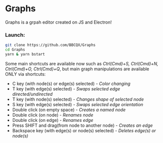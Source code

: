 # Graphs


Graphs is a grpah editor created on JS and Electron!
### Launch:
```sh
git clone https://github.com/BBCQX/Graphs
cd Graphs
yarn & yarn bstart
```
Some main shortcuts are available now such as *Ctrl(Cmd)+S, Ctrl(Cmd)+N, Ctrl(Cmd)+O, Ctrl(Cmd)+Q*, but main graph manipulations are available ONLY via shortcuts:
- C key (with node(s) or edge(s) selected) - *Color changing*
- T key (with edge(s) selected) - *Swaps selected edge directed/undirected*
- T key (with node(s) selected) - *Changes shape of selected node*
- S key (with edge(s) selected) - *Swaps selected edge orientation*
- Double click (on empty space) - *Creates a named node*
- Double click (on node) - *Renames node*
- Double click (on edge) - *Renames edge*
- Press SHIFT and drag(from node to another node) - *Creates an edge*
- Backspace key (with edge(s) or node(s) selected) - *Deletes edge(s) or node(s)*
